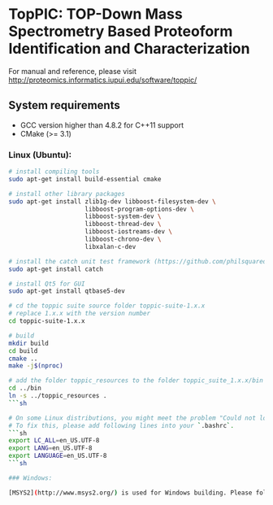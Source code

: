 # TopPIC: TOP-Down Mass Spectrometry Based Proteoform Identification and Characterization

For manual and reference, please visit http://proteomics.informatics.iupui.edu/software/toppic/

## System requirements

* GCC version higher than 4.8.2 for C++11 support
* CMake (>= 3.1)

### Linux (Ubuntu):
```sh
# install compiling tools
sudo apt-get install build-essential cmake

# install other library packages
sudo apt-get install zlib1g-dev libboost-filesystem-dev \
                     libboost-program-options-dev \
                     libboost-system-dev \
                     libboost-thread-dev \
                     libboost-iostreams-dev \
                     libboost-chrono-dev \
                     libxalan-c-dev

# install the catch unit test framework (https://github.com/philsquared/Catch)
sudo apt-get install catch

# install Qt5 for GUI
sudo apt-get install qtbase5-dev

# cd the toppic suite source folder toppic-suite-1.x.x
# replace 1.x.x with the version number
cd toppic-suite-1.x.x

# build 
mkdir build
cd build
cmake ..
make -j$(nproc)

# add the folder toppic_resources to the folder toppic_suite_1.x.x/bin
cd ../bin
ln -s ../toppic_resources .
```sh

# On some Linux distributions, you might meet the problem "Could not loading a transcoding service".
# To fix this, please add following lines into your `.bashrc`.
```sh
export LC_ALL=en_US.UTF-8
export LANG=en_US.UTF-8
export LANGUAGE=en_US.UTF-8
```sh

### Windows:

[MSYS2](http://www.msys2.org/) is used for Windows building. Please follow the instructions from [here](doc/windows_build.md).
